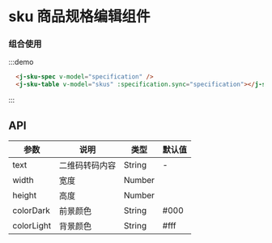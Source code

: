 # sku 商品规格编辑组件


### 组合使用

<div class="demo-block">
  <sku-demo />
</div>

:::demo
```html
  <j-sku-spec v-model="specification" />
  <j-sku-table v-model="skus" :specification.sync="specification"></j-sku-table>
```
:::


## API

|     参数     |     说明     |     类型     |     默认值     |
|-------------|------------- |------------ |-------------- |
|   text    | 二维码转码内容  |    String    | - |  
|width      |     宽度      |    Number       |
|height     |     高度      |    Number       | 
|colorDark  |     前景颜色      |    String       |  #000
|colorLight |     背景颜色      |    String       |  #fff
